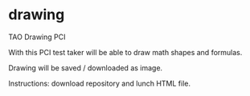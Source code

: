 # drawing
TAO Drawing PCI

With this PCI test taker will be able to draw math shapes and formulas.

Drawing will be saved / downloaded as image.

Instructions: download repository and lunch HTML file.

